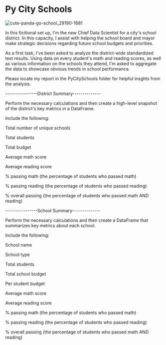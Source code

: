 # Py City Schools 

![cute-panda-go-school_29190-1681](https://user-images.githubusercontent.com/120591725/231637299-0c061406-603e-407f-ac92-959a0b70b1d5.jpg)




In this ficitional set up, I'm the new Chief Data Scientist for a city's school district. In this capacity, I assist with helping the school board and mayor make strategic decisions regarding future school budgets and priorities.

As a first task, I've been asked to analyze the district-wide standardized test results. Using data on every student's math and reading scores, as well as various information on the schools they attend, I'm asked to aggregate the data to showcase obvious trends in school performance.

Please locate my report in the PyCitySchools folder for helpful insghts from the analysis.


----------------District Summary--------------




Perform the necessary calculations and then create a high-level snapshot of the district's key metrics in a DataFrame.

Include the following:

Total number of unique schools

Total students

Total budget

Average math score

Average reading score

% passing math (the percentage of students who passed math)

% passing reading (the percentage of students who passed reading)

% overall passing (the percentage of students who passed math AND reading)



----------------School Summary--------------




Perform the necessary calculations and then create a DataFrame that summarizes key metrics about each school.

Include the following:

School name

School type

Total students

Total school budget

Per student budget

Average math score

Average reading score

% passing math (the percentage of students who passed math)

% passing reading (the percentage of students who passed reading)

% overall passing (the percentage of students who passed math AND reading)
 
